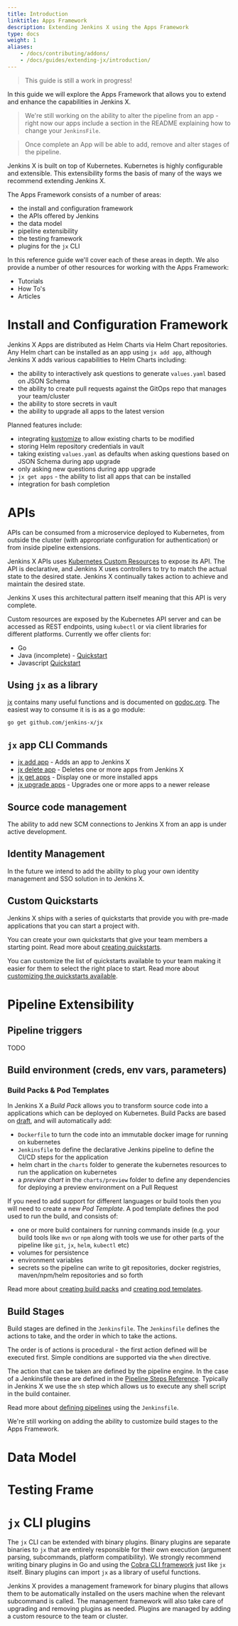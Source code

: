 ```yaml
---
title: Introduction
linktitle: Apps Framework
description: Extending Jenkins X using the Apps Framework
type: docs
weight: 1
aliases:
    - /docs/contributing/addons/
    - /docs/guides/extending-jx/introduction/
---
```


> This guide is still a work in progress!

In this guide we will explore the Apps Framework that allows you to extend and enhance the capabilities in Jenkins X.

> We're still working on the ability to alter the pipeline from an app - right now our apps include a section in the
  README explaining how to change your `JenkinsFile`.

> Once complete an App will be able to add, remove and alter stages of the pipeline.

Jenkins X is built on top of Kubernetes. Kubernetes is highly configurable and extensible. This extensibility forms the
basis of many of the ways we recommend extending Jenkins X.

The Apps Framework consists of a number of areas:

* the install and configuration framework
* the APIs offered by Jenkins
* the data model
* pipeline extensibility
* the testing framework
* plugins for the `jx` CLI


In this reference guide we'll cover each of these areas in depth. We also provide a number of other resources for
working with the Apps Framework:

* Tutorials
* How To's
* Articles

# Install and Configuration Framework

Jenkins X Apps are distributed as Helm Charts via Helm Chart repositories. Any Helm chart can be installed as an app
using `jx add app`, although Jenkins X adds various capabilities to Helm Charts including:

* the ability to interactively ask questions to generate `values.yaml` based on JSON Schema
* the ability to create pull requests against the GitOps repo that manages your team/cluster
* the ability to store secrets in vault
* the ability to upgrade all apps to the latest version

Planned features include:

* integrating [kustomize](https://github.com/kubernetes-sigs/kustomize) to allow existing charts to be modified
* storing Helm repository credentials in vault
* taking existing `values.yaml` as defaults when asking questions based on JSON Schema during app upgrade
* only asking new questions during app upgrade
* `jx get apps` - the ability to list all apps that can be installed
* integration for bash completion

# APIs

APIs can be consumed from a microservice deployed to Kubernetes, from outside the cluster (with appropriate
configuration for authentication) or from inside pipeline extensions.

Jenkins X APIs uses [Kubernetes Custom Resources](https://kubernetes.io/docs/concepts/extend-kubernetes/api-extension/custom-resources/) to expose its API. The API is declarative, and
Jenkins X uses controllers to try to match the actual state to the desired state. Jenkins X continually takes action
to achieve and maintain the desired state.

Jenkins X uses this architectural pattern itself meaning that this API is very complete.

Custom resources are exposed by the Kubernetes API server and can be accessed as REST endpoints, using `kubectl` or
via client libraries for different platforms. Currently we offer clients for:

* Go
* Java (incomplete) - [Quickstart](https://github.com/jenkins-x-quickstarts/spring-boot-watch-pipeline-activity)
* Javascript [Quickstart](https://github.com/jenkins-x-quickstarts/spring-boot-watch-pipeline-activity)

## Using `jx` as a library

[jx](https://github.com/jenkins-x/jx) contains many useful functions and is documented on [godoc.org](https://godoc.org/github.com/jenkins-x/jx). The easiest way to consume it is is as a go module:

```sh
go get github.com/jenkins-x/jx
```
## `jx` app CLI Commands

* [jx add app](/commands/jx_add_app/)	 - Adds an app to Jenkins X
* [jx delete app](/commands/jx_delete_app/)	 - Deletes one or more apps from Jenkins X
* [jx get apps](/commands/jx_get_apps/)	 - Display one or more installed apps
* [jx upgrade apps](/commands/jx_upgrade_apps/)	 - Upgrades one or more apps to a newer release

## Source code management

The ability to add new SCM connections to Jenkins X from an app is under active development.

## Identity Management

In the future we intend to add the ability to plug your own identity management and SSO solution in to Jenkins X.

## Custom Quickstarts

Jenkins X ships with a series of quickstarts that provide you with pre-made applications that you can start a project with.

You can create your own quickstarts that give your team members a starting point. Read more about [creating quickstarts](/docs/create-project/creating/).

You can customize the list of quickstarts available to your team making it easier for them to select the right place to start. Read more about [customizing the quickstarts available](/docs/create-project/creating/#customising-your-teams-quickstarts).



# Pipeline Extensibility

## Pipeline triggers

TODO

## Build environment (creds, env vars, parameters)

### Build Packs & Pod Templates

In Jenkins X a _Build Pack_ allows you to transform source code into a applications which can be deployed on Kubernetes. Build Packs are based on [draft](https://draft.sh/), and will automatically add:

* `Dockerfile` to turn the code into an immutable docker image for running on kubernetes
* `Jenkinsfile` to define the declarative Jenkins pipeline to define the CI/CD steps for the application
* helm chart in the `charts` folder to generate the kubernetes resources to run the application on kubernetes
* a *preview chart* in the `charts/preview` folder to define any dependencies for deploying a preview environment on a Pull Request

If you need to add support for different languages or build tools then you will need to create a new _Pod Template_. A pod template defines the pod used to run the build, and consists of:

* one or more build containers for running commands inside (e.g. your build tools like `mvn` or `npm` along with tools we use for other parts of the pipeline like `git`, `jx`, `helm`, `kubectl` etc)
* volumes for persistence
* environment variables
* secrets so the pipeline can write to git repositories, docker registries, maven/npm/helm repositories and so forth

Read more about [creating build packs](/docs/create-project/build-packs/#creating-new-build-packs) and [creating pod templates](/docs/reference/components/pod-templates/).

## Build Stages

Build stages are defined in the `Jenkinsfile`. The `Jenkinsfile` defines the actions to take, and the order in which to
take the actions.

The order is of actions is procedural - the first action defined will be executed first. Simple conditions are supported via the `when` directive.

The action that can be taken are defined by the pipeline engine. In the case of a Jenkinsfile these are defined in the [Pipeline Steps Reference](https://jenkins.io/doc/pipeline/steps/). Typically in Jenkins X we use the `sh` step which allows us to execute any shell script in the build container.

Read more about [defining pipelines](https://jenkins.io/doc/book/pipeline/syntax/) using the `Jenkinsfile`.

We're still working on adding the ability to customize build stages to the Apps Framework.

# Data Model

# Testing Frame

# `jx` CLI plugins

The `jx` CLI can be extended with binary plugins. Binary plugins are separate binaries to `jx` that are entirely
responsible for their own execution (argument parsing, subcommands, platform compatibility). We strongly recommend
writing binary plugins in Go and using the [Cobra CLI framework](https://github.com/spf13/cobra) just like `jx`
itself. Binary plugins can import `jx` as a library of useful functions.

Jenkins X provides a management framework for binary plugins that allows them to be automatically installed on the
users machine when the relevant subcommand is called. The management framework will also take care of upgrading and
removing plugins as needed. Plugins are managed by adding a custom resource to the team or cluster.
